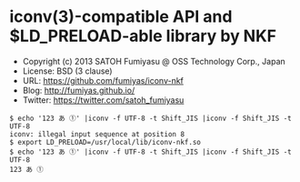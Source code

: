 iconv(3)-compatible API and $LD_PRELOAD-able library by NKF
======================================================================

  * Copyright (c) 2013 SATOH Fumiyasu @ OSS Technology Corp., Japan
  * License: BSD (3 clause)
  * URL: <https://github.com/fumiyas/iconv-nkf>
  * Blog: <http://fumiyas.github.io/>
  * Twitter: <https://twitter.com/satoh_fumiyasu>


``` console
$ echo '123 あ ①' |iconv -f UTF-8 -t Shift_JIS |iconv -f Shift_JIS -t UTF-8
iconv: illegal input sequence at position 8
$ export LD_PRELOAD=/usr/local/lib/iconv-nkf.so
$ echo '123 あ ①' |iconv -f UTF-8 -t Shift_JIS |iconv -f Shift_JIS -t UTF-8
123 あ ①
```
